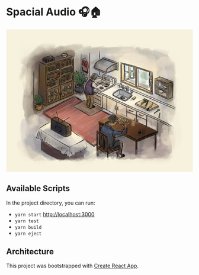 # Spacial Audio 🎧🏠

![Alt text](src/assets/sohReadme.png?raw=true "Title")

## Available Scripts

In the project directory, you can run:

- `yarn start` [http://localhost:3000](http://localhost:3000)
- `yarn test`
- `yarn build`
- `yarn eject`

## Architecture

This project was bootstrapped with [Create React App](https://github.com/facebook/create-react-app).
